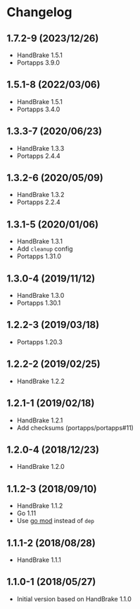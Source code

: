 # Changelog

## 1.7.2-9 (2023/12/26)

* HandBrake 1.5.1
* Portapps 3.9.0

## 1.5.1-8 (2022/03/06)

* HandBrake 1.5.1
* Portapps 3.4.0

## 1.3.3-7 (2020/06/23)

* HandBrake 1.3.3
* Portapps 2.4.4

## 1.3.2-6 (2020/05/09)

* HandBrake 1.3.2
* Portapps 2.2.4

## 1.3.1-5 (2020/01/06)

* HandBrake 1.3.1
* Add `cleanup` config
* Portapps 1.31.0

## 1.3.0-4 (2019/11/12)

* HandBrake 1.3.0
* Portapps 1.30.1

## 1.2.2-3 (2019/03/18)

* Portapps 1.20.3

## 1.2.2-2 (2019/02/25)

* HandBrake 1.2.2

## 1.2.1-1 (2019/02/18)

* HandBrake 1.2.1
* Add checksums (portapps/portapps#11)

## 1.2.0-4 (2018/12/23)

* HandBrake 1.2.0

## 1.1.2-3 (2018/09/10)

* HandBrake 1.1.2
* Go 1.11
* Use [go mod](https://golang.org/cmd/go/#hdr-Module_maintenance) instead of `dep`

## 1.1.1-2 (2018/08/28)

* HandBrake 1.1.1

## 1.1.0-1 (2018/05/27)

* Initial version based on HandBrake 1.1.0
